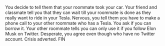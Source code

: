 You decide to tell them that your roommate took your car. Your friend and classmate tell you that they can wait till your roommate is done as they really want to ride in your Tesla. Nervous, you tell them you have to make a phone call to your other roommate who has a Tesla. You ask if you can borrow it. Your other roommate tells you can only use it if you follow Elon Musk on Twitter. Desperate, you agree even though who have no Twitter account. Crisis adverted. FIN
